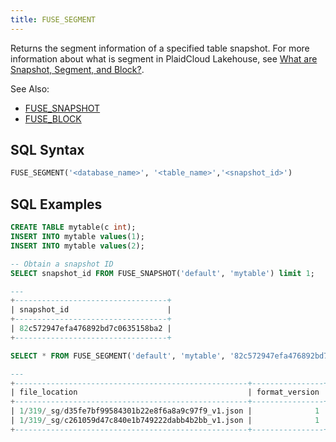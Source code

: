 ```yaml
---
title: FUSE_SEGMENT
---
```


Returns the segment information of a specified table snapshot. For more information about what is segment in PlaidCloud Lakehouse, see [What are Snapshot, Segment, and Block?](../../10-sql-commands/00-ddl/01-table/60-optimize-table#what-are-snapshot-segment-and-block).

See Also:

- [FUSE_SNAPSHOT](fuse_snapshot)
- [FUSE_BLOCK](fuse_block)

## SQL Syntax

```sql
FUSE_SEGMENT('<database_name>', '<table_name>','<snapshot_id>')
```

## SQL Examples

```sql
CREATE TABLE mytable(c int);
INSERT INTO mytable values(1);
INSERT INTO mytable values(2); 

-- Obtain a snapshot ID
SELECT snapshot_id FROM FUSE_SNAPSHOT('default', 'mytable') limit 1;

---
+----------------------------------+
| snapshot_id                      |
+----------------------------------+
| 82c572947efa476892bd7c0635158ba2 |
+----------------------------------+

SELECT * FROM FUSE_SEGMENT('default', 'mytable', '82c572947efa476892bd7c0635158ba2');

---
+----------------------------------------------------+----------------+-------------+-----------+--------------------+------------------+
| file_location                                      | format_version | block_count | row_count | bytes_uncompressed | bytes_compressed |
+----------------------------------------------------+----------------+-------------+-----------+--------------------+------------------+
| 1/319/_sg/d35fe7bf99584301b22e8f6a8a9c97f9_v1.json |              1 |           1 |         1 |                  4 |              184 |
| 1/319/_sg/c261059d47c840e1b749222dabb4b2bb_v1.json |              1 |           1 |         1 |                  4 |              184 |
+----------------------------------------------------+----------------+-------------+-----------+--------------------+------------------+
```